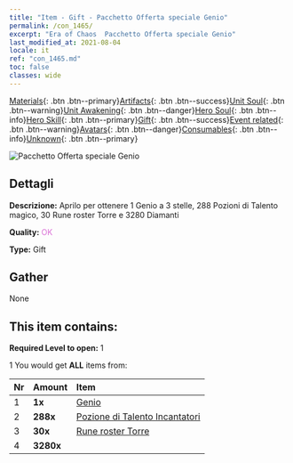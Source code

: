 ```yaml
---
title: "Item - Gift - Pacchetto Offerta speciale Genio"
permalink: /con_1465/
excerpt: "Era of Chaos  Pacchetto Offerta speciale Genio"
last_modified_at: 2021-08-04
locale: it
ref: "con_1465.md"
toc: false
classes: wide
---
```

 [Materials](/ItemsIT/){: .btn .btn--primary}[Artifacts](/ItemsIT/Artifacts/){: .btn .btn--success}[Unit Soul](/ItemsIT/UnitSoul/){: .btn .btn--warning}[Unit Awakening](/ItemsIT/UnitAwakening/){: .btn .btn--danger}[Hero Soul](/ItemsIT/HeroSoul/){: .btn .btn--info}[Hero Skill](/ItemsIT/HeroSkill/){: .btn .btn--primary}[Gift](/ItemsIT/Gift/){: .btn .btn--success}[Event related](/ItemsIT/Events/){: .btn .btn--warning}[Avatars](/ItemsIT/Avatars/){: .btn .btn--danger}[Consumables](/ItemsIT/Consumables/){: .btn .btn--info}[Unknown](/ItemsIT/Unknown/){: .btn .btn--primary}

 ![Pacchetto Offerta speciale Genio](/images/t/i_907079.png)

## Dettagli
 **Descrizione:** Aprilo per ottenere 1 Genio a 3 stelle, 288 Pozioni di Talento magico, 30 Rune roster Torre e 3280 Diamanti

 **Quality:** <span style="color: #DA70D6">OK</span>

 **Type:** Gift

## Gather

  None

## This item contains:

 **Required Level to open:** 1

 1 You would get **ALL** items  from:

  | Nr | Amount |     Item    |
  |:---|:-------|:------------|
  | 1 |  **1x** | [Genio](/it/units/Genie/) |  | 
  | 2 |  **288x** | [Pozione di Talento Incantatori](/ItemsIT/con_790/) |  | 
  | 3 |  **30x** | [Rune roster Torre](/ItemsIT/con_785/) |  | 
  | 4 |  **3280x** | <i class="fas fa-gem"/> |  | 
